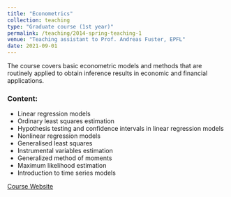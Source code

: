 ```yaml
---
title: "Econometrics"
collection: teaching
type: "Graduate course (1st year)"
permalink: /teaching/2014-spring-teaching-1
venue: "Teaching assistant to Prof. Andreas Fuster, EPFL"
date: 2021-09-01
---
```


The course covers basic econometric models and methods that are routinely applied to obtain inference results in economic and financial applications.

### Content:
- Linear regression models
- Ordinary least squares estimation
- Hypothesis testing and confidence intervals in linear regression models
- Nonlinear regression models
- Generalised least squares
- Instrumental variables estimation
- Generalized method of moments
- Maximum likelihood estimation
- Introduction to time series models

[Course Website](https://edu.epfl.ch/coursebook/fr/econometrics-FIN-403)
